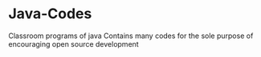 # Java-Codes
Classroom programs of java
Contains many codes for the sole purpose of encouraging open source development
